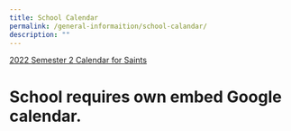 ```yaml
---
title: School Calendar
permalink: /general-informaition/school-calandar/
description: ""
---
```

[2022 Semester 2 Calendar for Saints](/files/2022%20Sem%202%20Saints%20Calender.pdf)
# **School requires own embed Google calendar.**